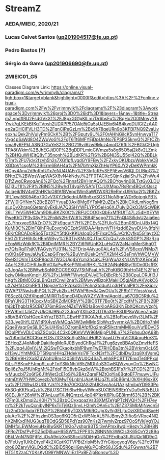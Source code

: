 # StreamZ
### AEDA/MIEIC, 2020/21
### Lucas Calvet Santos (up201904517@fe.up.pt)
### Pedro Bastos (?)
### Sérgio da Gama (up201906690@fe.up.pt)
### 2MIEIC01_G5

Classes Diagram Link: https://online.visual-paradigm.com/w/vrjmmylk/diagrams/?lightbox=1&target=blank&highlight=0000ff&edit=https%3A%2F%2Fonline.visual-paradigm.com%2Fw%2Fvrjmmylk%2Fdiagrams%2F%23diagram%3Aworkspace%3Dvrjmmylk%26proj%3D0%26id%3D1&layers=1&nav=1&title=StreamZ.vpd#RU2FsdGVkX1%2FJ8pxGG1gKlLm7Dr6bsEu%2BqHo2O0tMrwyYBYwk7qLKEkBfKqTVpsh2UDXPP57OAld5jOa5sUJEBix6i484kvoDUIGfZzAA0ep2aDHClFVLH3TD%2FqnCiPeGzLm%2Bk9h78qeURn9o3KFBi7NQ9ZvaUveoxhJQek2hlVuIyPm6CkK%2B%2FGputv9U%2F0rAHhjGilcK5vnHnwyaT17Vxg4pSaWd8O4ZWuVoG%2FgT6Tt6MFYEjDpUmNo7EPSP35knyG%2FtCZhsma8y6FPkLASN07GuYeS2%2BG219vil6zw9Muz4moGZ6fti%2FBGkCFUghTPA8tWkim%2BJhEGJtD0P%2BgDDPLmiqCiVmza5s8g65O5aj2k8v2LZmk%2BHQuWHEjtQ8vT35nonh%2BUdKR%2FiS%2BGNj3SU55ql42Q%2BBLk6Tm%2FU7jdv2fzvh5h2s7XGflpfLvgdGY9FBw%2FZxkvOKUbzuWpkkVeCBXGDpV1csgM%2BiErm6BAH4a%2FN7bYmXjzZhHgYP60JY2yDeKWPrmkKHCpv4Anu2d9qRntU1x7eNU4UAFp%2F3lq1cRFvSEPfjEwsV6lQLDLIBipG%2BNtoZ%2BWpsWapWASX8vN4kNdyJ%2FF0TACXcSQjnKzjialShJ%2FnWu4DTtZwgCRwogAn6%2FQg%2Flnnaf2BVHmAQQ%2BOYgy4n08LTxtGvXLDUBZj3U11l%2F9%2BlN5%2BwhdT4vgjRV5AfqTCJUXMpp7RsRm4BQv0QsszAclqeik1NV4vjf2hHK1cO8fAfBVepo1WmSaWDWXR2ReRmxU9Vko2i%2BKZx1PL1xwi5B0546o70GvV3XYZk6ednUM8n5xeSOSTNoN5gnWDr6ptpgkPB%2FWj0IGYNm%2BcBZ8TYvuaE0Axi8Mg6YTsMf2uZEa%2BkjCXdLmNog5msLqDvXhrap6Qetsn0yEk8JA7Q3SHYWFLYPO5eHq6XJ7ulvI2OkO3MScWBK36LTYeV5WHCAm9D8uBKZK0C%2BFUCOOGkQbExMfRUfT47Lz54HXEYWPweKhD7P3v08yP%2FnlkN2HrIWi8%2B84Fscpg71%2FnQI4Si5dvU2aia6eczZJYmxveeS9AZnO7%2Fk9qcutY7H%2FCEv%2FUlo%2Btm08DnUJBx14QKuMi8C%2BlnFQlhFRuEovchQCEphSWDAA4IatvnVFH4zdd62wyDU4y8fqNi6EKrCBCADgRSo5TqzXCY5fdGkKKUsIogDGfFi1xaCN5JvCrlCyfkp5G1ayzXCFhGZIi1fzH6hXcHEmWByy%2B3TiyKMsXQJTacX2cQu7vzkkSSGP%2BzRzgzEqsWlzWdkfK%2BIiDntMMR%2BYZi6fWUnKXLuHsOW2aNJjqMerSihq0Tm7QfsRqi17sjKVFAGytyYU31NJ%2FDrjo4Aivuo0AjL4q%2FvVS6exsVNMp7ImOKIaGPswJaUwECapGlFreo%2BuVm6UekQrNTX2M4kS3eFmVhWOMVWRveIS1OVmT4XSP8qc0I7W3DUjg4SYcm3h4aKJFGjWuAzKNL0VfhXKEpr5D4Ag%2BUCiHRJxd5VGXaPw8KePfWbdjRHKL%2B2AjNqNB8yfSIOn0DsfRXo3JcgAx%2BIWwbSqNKEOC9EXQV7StNFaaLh%2FqKtBO9foHpT4E%2FjxYbziwOMkanKmpHJS%2FxLMWtFWwtgjDVJyETeDjBcRb%2B8CpuLORJfI3JhKg%2BtM0O2qLBnQszICrwll2na%2BMwywlBzpKMakiIO5gjABtvAKVgkC6uX7sHfiO32nREfLTNpjvze%2F2pkdGiTPohn3tdduALp3rHfnaIP8%2FeXiprvQWAP17NwJsdhPQL%2Fyb2lxUH7WhP6ey8JQwOUu%2F8b1TYfossVxavLP6Scz8L0ZtfXhpeIOMlRRTsShncD4DuWXZYWIfrwlAqqldUa67OBC5RtIu%2BPaYJNG3THCpcxMpSBKZdMCRbVf%2BiC6TF7Bo0t%2FcdfM%2FB%2BPthj3bThgb1zR5CBj7376mRGvoNjZsTWRD1aBovKIoARG3KNEbXQKcnvVzq%2FW9tmLtJ5CVyUkC6J9Nu2z3JpaYjfXIlu3XzDT9a31eiF3UIP8qWceoZm46x8bVB4Y0sHGedXhYyzTB3TLCEwHF31KXA7rdLs%2B1oFbcveWyt3LM%2FS33Jye0hYLI2W1tPX4vpVkMCqA3W3wMMqSlbWvz5yyrmkA%2BOtHo7hMjQqe9VaqrGeSjL6C5uUjH9a3OZrgmBAfpfDq2mqR5ikctmMM8ouiVufBDvO5DOblPIfvVDLCpSZSCoQL4C3k0QKmVVW96M6jpPUNLn7%2FphsuOgA68hwZhKmIIafBOC6xnEDSs7IG3hSnAjaSNpLiHdK2jVawU7FqdVIGR4rquHre3%2BHcqZJ4oMIojhDakijfegMqRJ0BlyodCh1lgJf%2Fug6zyeBBAs0zZmvHeFS%2FJqq4J8ylYJMi2jQSwFCkaojtxbMP8wnFwE7RHOBa3tn%2BVrkmOcL65p113wUYhtMKEDT5l9gmHHqZHdekVsl7lFTckN3rf%2FCdbIDw3zq8X4VsmQ%2B6V9H2Xo8ZdWohUBm42059l1WU0Q4Sa7Lehh8PCBTT7EmdTeGPPxxl6iLslYBKnxFFJmp9LuuFTqYSlikNhiV65ZMDh1oS3GwBQWvyuyOn%2BwNCBpIi6z7qJ5fUhRgMt%2FdoFI5O8vbGkz8dW%2BtohBS1Fs7r%2FCD%2F2L9wMuucbl72o6fG6J1hWet3cE1oSi%2BAzZqreFNZtOpYia6BqtoEF7muwvUlFumtmDtW7fHWCoyezb7pfGMwT6LnbhLjAaAljHJqZfLq5bB6mLl0kXH46sx9Xvu%2F12WIwU2UGLYJk1%2Bq70CKQASi2hUK3ycAoIJ1AzjsfmibpYD9S3Po6h3OgKKFkuQzk%2BjU7SCTHl6IwHbyVIWqnSUX1ElNSBEnYvDu9eN3rBLUii60EJJkY26nW%2FAnLuuf1XJNQmzxL4p04P1krK6PluGE8Irmf63%2B%2BKtZFm0LkDmqi2JK0H7Y%2BzbOCyxgoazVs33XMfZeYgPTzNVQH%2FH7eym%2F2kTyuQcnibylNP6xTiiTj6QzSnyLH2mNOAnEc%2B1Z37SMbMjNwcn5lUz2mD0cjbdq7ETb2P%2BhbPRyT0XVM9iROUjgXvYq3ELjtuOziXRDddSxeHpIuAe%2F%2FhszlmOS3pg6KQO5ri2xW5NqAL5PilJBmy2t3IfioSrVRoc4Nl2hX2MKxd1NUG3uqT8OdGSD58PdYzs907nKs2j7wmIvZrpz97OoSfVkjVgYOJDMHfxLEWMoviuHx8Iw5KRThKIo7yshpr93T5r3vAPmx8wdjH9ezy%2BH8N3FRo7fDsfPyPGZ5dDjSuaH65SW%2FPFS%2BNNNh3WiCIs3K65OvY2z89q0BkLVnN7N0FjffzLiOsA9nIzXv6S9ccU5DiHgOn%2FErdba3fIJ5UQc1ilD9cGb7FeUyg1UKbDtyeF4k2XCptKOTVPBtZrIpM5fv3YrGitjogyoqV6py%2Fc9TWdro8QZaryVIGLOQdC%2BjD5R6pHGsvAKuPCpRr68J3Sdu%2FGwwa%2B7HT51X2zaCY0KsKyO99YMNVA1iEz1PxBFZjbBonsw%3D
